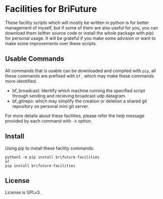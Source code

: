 # Facilities for BriFuture

These facility scripts which will mostly be written in python is for better management of myself, but if some of them are also useful for you, you can download them (either source code or install the whole package with pip) for personal usage. It will be grateful if you make some advision or want to make some improvements over these scripts.

## Usable Commands

All commands that is usable can be downloaded and compiled with `pip`, all these commands are prefixed with `bf_` which may make these commands more identified.

- bf_broadcast: Identify which machine running the specified script through sending and recieving broadcast udp datagram.
- bf_gitrepo: which may simplify the creation or deletion a shared git repository on personal mini git server.

For more details about these facilities, please refer the help message provided by each command with `-h` option.

## Install 

Using pip to install these facility commands:

```
python3 -m pip install brifuture-facilities
or
pip install brifuture-facilities
```

## License

License is GPLv3.